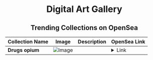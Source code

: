 <div align="center">

# Digital Art Gallery

## Trending Collections on OpenSea

| Collection Name                       | Image                                                                                     | Description                       | OpenSea Link                                                                                          |
|---------------------------------------|-------------------------------------------------------------------------------------------|-----------------------------------|--------------------------------------------------------------------------------------------------------|
| **Drugs opium** | ![Image](https://i.seadn.io/s/raw/files/10a3c8534715a2b19e882b09d04caade.jpg?w=500&auto=format?w=200&auto=format) |  | <details><summary>Link</summary>[Drugs opium](https://opensea.io/collection/drugs-opium)</details> |

</div>